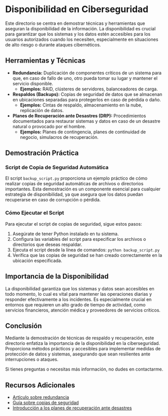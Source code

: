 # Disponibilidad en Ciberseguridad

Este directorio se centra en demostrar técnicas y herramientas que aseguran la disponibilidad de la información. La disponibilidad es crucial para garantizar que los sistemas y los datos estén accesibles para los usuarios autorizados cuando los necesiten, especialmente en situaciones de alto riesgo o durante ataques cibernéticos.

## Herramientas y Técnicas

* **Redundancia:** Duplicación de componentes críticos de un sistema para que, en caso de fallo de uno, otro pueda tomar su lugar y mantener el servicio disponible.
    * **Ejemplos:** RAID, clústeres de servidores, balanceadores de carga.
* **Respaldos (Backups):** Copias de seguridad de datos que se almacenan en ubicaciones separadas para protegerlos en caso de pérdida o daño.
    * **Ejemplos:** Cintas de respaldo, almacenamiento en la nube, replicación de datos.
* **Planes de Recuperación ante Desastres (DRP):** Procedimientos documentados para restaurar sistemas y datos en caso de un desastre natural o provocado por el hombre.
    * **Ejemplos:** Planes de contingencia, planes de continuidad de negocio, simulacros de recuperación.

## Demostración Práctica

### Script de Copia de Seguridad Automática

El script `backup_script.py` proporciona un ejemplo práctico de cómo realizar copias de seguridad automáticas de archivos o directorios importantes. Esta demostración es un componente esencial para cualquier estrategia de disponibilidad, ya que asegura que los datos puedan recuperarse en caso de corrupción o pérdida.

### Cómo Ejecutar el Script

Para ejecutar el script de copias de seguridad, sigue estos pasos:

1. Asegúrate de tener Python instalado en tu sistema.
2. Configura las variables del script para especificar los archivos o directorios que deseas respaldar.
3. Ejecuta el script desde la línea de comandos: `python backup_script.py`
4. Verifica que las copias de seguridad se han creado correctamente en la ubicación especificada.

## Importancia de la Disponibilidad

La disponibilidad garantiza que los sistemas y datos sean accesibles en todo momento, lo cual es vital para mantener las operaciones diarias y responder efectivamente a los incidentes. Es especialmente crucial en entornos que requieren un alto grado de tiempo de actividad, como servicios financieros, atención médica y proveedores de servicios críticos.

## Conclusión

Mediante la demostración de técnicas de respaldo y recuperación, este directorio enfatiza la importancia de la disponibilidad en la ciberseguridad. Proporciona métodos prácticos y accesibles para implementar medidas de protección de datos y sistemas, asegurando que sean resilientes ante interrupciones o ataques.

Si tienes preguntas o necesitas más información, no dudes en contactarme.

## Recursos Adicionales

* [Artículo sobre redundancia](https://pt.wikipedia.org/wiki/Redund%C3%A2ncia_%28inform%C3%A1tica%29)
* [Guía sobre copias de seguridad](https://www.ionos.com/es-us/digitalguide/servidores/seguridad/que-es-un-backup/)
* [Introducción a los planes de recuperación ante desastres](https://es.wikipedia.org/wiki/Plan_de_recuperaci%C3%B3n_ante_desastres)